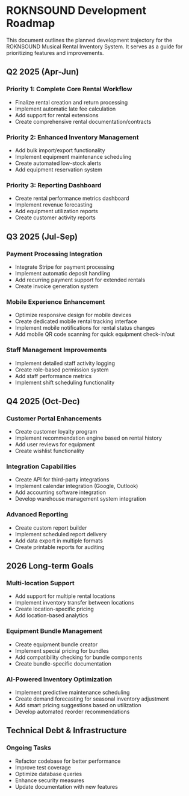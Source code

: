 # ROKNSOUND Development Roadmap

This document outlines the planned development trajectory for the ROKNSOUND Musical Rental Inventory System. It serves as a guide for prioritizing features and improvements.

## Q2 2025 (Apr-Jun)

### Priority 1: Complete Core Rental Workflow
- Finalize rental creation and return processing
- Implement automatic late fee calculation
- Add support for rental extensions
- Create comprehensive rental documentation/contracts

### Priority 2: Enhanced Inventory Management
- Add bulk import/export functionality
- Implement equipment maintenance scheduling
- Create automated low-stock alerts
- Add equipment reservation system

### Priority 3: Reporting Dashboard
- Create rental performance metrics dashboard
- Implement revenue forecasting
- Add equipment utilization reports
- Create customer activity reports

## Q3 2025 (Jul-Sep)

### Payment Processing Integration
- Integrate Stripe for payment processing
- Implement automatic deposit handling
- Add recurring payment support for extended rentals
- Create invoice generation system

### Mobile Experience Enhancement
- Optimize responsive design for mobile devices
- Create dedicated mobile rental tracking interface
- Implement mobile notifications for rental status changes
- Add mobile QR code scanning for quick equipment check-in/out

### Staff Management Improvements
- Implement detailed staff activity logging
- Create role-based permission system
- Add staff performance metrics
- Implement shift scheduling functionality

## Q4 2025 (Oct-Dec)

### Customer Portal Enhancements
- Create customer loyalty program
- Implement recommendation engine based on rental history
- Add user reviews for equipment
- Create wishlist functionality

### Integration Capabilities
- Create API for third-party integrations
- Implement calendar integration (Google, Outlook)
- Add accounting software integration
- Develop warehouse management system integration

### Advanced Reporting
- Create custom report builder
- Implement scheduled report delivery
- Add data export in multiple formats
- Create printable reports for auditing

## 2026 Long-term Goals

### Multi-location Support
- Add support for multiple rental locations
- Implement inventory transfer between locations
- Create location-specific pricing
- Add location-based analytics

### Equipment Bundle Management
- Create equipment bundle creator
- Implement special pricing for bundles
- Add compatibility checking for bundle components
- Create bundle-specific documentation

### AI-Powered Inventory Optimization
- Implement predictive maintenance scheduling
- Create demand forecasting for seasonal inventory adjustment
- Add smart pricing suggestions based on utilization
- Develop automated reorder recommendations

## Technical Debt & Infrastructure

### Ongoing Tasks
- Refactor codebase for better performance
- Improve test coverage
- Optimize database queries
- Enhance security measures
- Update documentation with new features